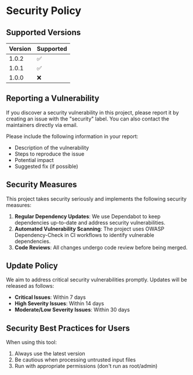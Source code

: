 # Security Policy

## Supported Versions

| Version | Supported          |
| ------- | ------------------ |
| 1.0.2   | :white_check_mark: |
| 1.0.1   | :white_check_mark: |
| 1.0.0   | :x:                |

## Reporting a Vulnerability

If you discover a security vulnerability in this project, please report it by creating an issue with the "security" label. You can also contact the maintainers directly via email.

Please include the following information in your report:

- Description of the vulnerability
- Steps to reproduce the issue
- Potential impact
- Suggested fix (if possible)

## Security Measures

This project takes security seriously and implements the following security measures:

1. **Regular Dependency Updates**: We use Dependabot to keep dependencies up-to-date and address security vulnerabilities.
2. **Automated Vulnerability Scanning**: The project uses OWASP Dependency-Check in CI workflows to identify vulnerable dependencies.
3. **Code Reviews**: All changes undergo code review before being merged.

## Update Policy

We aim to address critical security vulnerabilities promptly. Updates will be released as follows:

- **Critical Issues**: Within 7 days
- **High Severity Issues**: Within 14 days
- **Moderate/Low Severity Issues**: Within 30 days

## Security Best Practices for Users

When using this tool:

1. Always use the latest version
2. Be cautious when processing untrusted input files
3. Run with appropriate permissions (don't run as root/admin)
